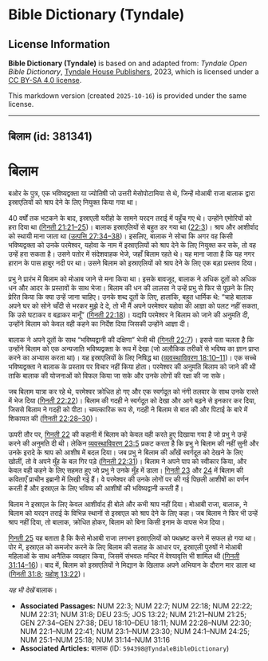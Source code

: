 # Bible Dictionary (Tyndale)

## License Information

**Bible Dictionary (Tyndale)** is based on and adapted from: _Tyndale Open Bible Dictionary_, [Tyndale House Publishers](https://tyndaleopenresources.com/), 2023, which is licensed under a [CC BY-SA 4.0 license](https://creativecommons.org/licenses/by-sa/4.0/legalcode.en).

This markdown version (created `2025-10-16`) is provided under the same license.



--------------------------------

## बिलाम (id: 381341)

बिलाम
=====

बओर के पुत्र, एक भविष्यद्वक्ता या ज्योतिषी जो उत्तरी मेसोपोटामिया से थे, जिन्हें मोआबी राजा बालाक द्वारा इस्राएलियों को श्राप देने के लिए नियुक्त किया गया था।

40 वर्षों तक भटकने के बाद, इस्राएली यरीहो के सामने यरदन तराई में पहुँच गए थे। उन्होंने एमोरियों को हरा दिया था ([गिनती 21:21–25](https://ref.ly/Num21:21-Num21:25))। बालाक इस्राएलियों से बहुत डर गया था ([22:3](https://ref.ly/Num22:3))। श्राप और आशीर्वाद को स्थायी माना जाता था ([उत्पत्ति 27:34–38](https://ref.ly/Gen27:34-Gen27:38))। इसलिए, बालाक ने सोचा कि अगर वह किसी भविष्यद्वक्ता को उनके परमेश्वर, यहोवा के नाम में इस्राएलियों को श्राप देने के लिए नियुक्त कर सके, तो वह उन्हें हरा सकता है। उसने पतोर में संदेशवाहक भेजे, जहाँ बिलाम रहते थे। यह माना जाता है कि यह नगर हारान के पास हाबुर नदी पर था। उसने बिलाम को इस्राएलियों को श्राप देने के लिए एक बड़ा प्रस्ताव दिया।

प्रभु ने प्रारंभ में बिलाम को मोआब जाने से मना किया था। इसके बावजूद, बालाक ने अधिक दूतों को अधिक धन और आदर के प्रस्तावों के साथ भेजा। बिलाम की धन की लालसा ने उन्हें प्रभु से फिर से पूछने के लिए प्रेरित किया कि क्या उन्हें जाना चाहिए। उनके शब्द दूतों के लिए, हालांकि, बहुत धार्मिक थे: “चाहे बालाक अपने घर को सोने चाँदी से भरकर मुझे दे दे, तो भी मैं अपने परमेश्वर यहोवा की आज्ञा को पलट नहीं सकता, कि उसे घटाकर व बढ़ाकर मानूँ” ([गिनती 22:18](https://ref.ly/Num22:18))। यद्यपि परमेश्वर ने बिलाम को जाने की अनुमति दी, उन्होंने बिलाम को केवल वही कहने का निर्देश दिया जिसकी उन्होंने आज्ञा दी।

बालाक ने अपने दूतों के साथ “भविष्यद्वानी की दक्षिणा” भेजी थी ([गिनती 22:7](https://ref.ly/Num22:7))। इससे पता चलता है कि उन्होंने बिलाम को एक अन्यजाति भविष्यद्वक्ता के रूप में देखा (जो अलौकिक तरीकों से भविष्य का ज्ञान प्राप्त करने का अभ्यास करता था)। यह इस्राएलियों के लिए निषिद्ध था ([व्यवस्थाविवरण 18:10–11](https://ref.ly/Deut18:10-Deut18:11))। एक सच्चे भविष्यद्वक्ता ने बालाक के प्रस्ताव पर विचार नहीं किया होता। परमेश्वर की अनुमति बिलाम को जाने की थी ताकि बालाक की योजनाओं को विफल किया जा सके और उनके लोगों की रक्षा की जा सके।

जब बिलाम यात्रा कर रहे थे, परमेश्वर क्रोधित हो गए और एक स्वर्गदूत को नंगी तलवार के साथ उनके रास्ते में भेज दिया ([गिनती 22:22](https://ref.ly/Num22:22))। बिलाम की गदही ने स्वर्गदूत को देखा और आगे बढ़ने से इनकार कर दिया, जिससे बिलाम ने गदही को पीटा। चमत्कारिक रूप से, गदही ने बिलाम से बात की और पिटाई के बारे में शिकायत की ([गिनती 22:28–30](https://ref.ly/Num22:28-Num22:30))।

ऊपरी तौर पर, [गिनती 22](https://ref.ly/Num22:1-Num22:41) की कहानी में बिलाम को केवल वही करते हुए दिखाया गया है जो प्रभु ने उन्हें करने की अनुमति दी थी। लेकिन [व्यवस्थाविवरण 23:5](https://ref.ly/Deut23:5) प्रकट करता है कि प्रभु ने बिलाम की नहीं सुनी और उनके इरादे के श्राप को आशीष में बदल दिया। जब प्रभु ने बिलाम की आँखें स्वर्गदूत को देखने के लिए खोलीं, तो वे अपने मुँह के बल गिर पड़े ([गिनती 22:31](https://ref.ly/Num22:31))। बिलाम ने अपने पाप को स्वीकार किया, और केवल वही कहने के लिए सहमत हुए जो प्रभु ने उनके मुँह में डाला। [गिनती 23](https://ref.ly/Num23:1-Num23:30) और [24](https://ref.ly/Num24:1-Num24:25) में बिलाम की कविताएँ प्राचीन इब्रानी में लिखी गई हैं। वे परमेश्वर की उनके लोगों पर की गई पिछली आशीषों का वर्णन करती हैं और इस्राएल के लिए भविष्य की आशीषों की भविष्यद्वानी करती हैं।

बिलाम ने इस्राएल के लिए केवल आशीर्वाद ही बोले और कभी श्राप नहीं दिया। मोआबी राजा, बालाक, ने बिलाम को यरदन तराई के विभिन्न स्थानों से इस्राएल को श्राप देने के लिए कहा। जब बिलाम ने फिर भी उन्हें श्राप नहीं दिया, तो बालाक, क्रोधित होकर, बिलाम को बिना किसी इनाम के वापस भेज दिया।

[गिनती 25](https://ref.ly/Num25:1-Num25:18) यह बताता है कि कैसे मोआबी राजा लगभग इस्राएलियों को पथभ्रष्ट करने में सफल हो गया था। पोर में, इस्राएल को कमजोर करने के लिए बिलाम की सलाह के आधार पर, इस्राएली पुरुषों ने मोआबी महिलाओं के साथ अनैतिक व्यवहार किया, जिसमें संभवतः मन्दिर में वेश्यावृत्ति भी शामिल थी ([गिनती 31:14–16](https://ref.ly/Num31:14-Num31:16))। बाद में, बिलाम को इस्राएलियों ने मिद्यान के खिलाफ अपने अभियान के दौरान मार डाला था ([गिनती 31:8](https://ref.ly/Num31:8); [यहोशू 13:22](https://ref.ly/Josh13:22))।

*यह भी देखें* बालाक।

* **Associated Passages:** NUM 22:3; NUM 22:7; NUM 22:18; NUM 22:22; NUM 22:31; NUM 31:8; DEU 23:5; JOS 13:22; NUM 21:21–NUM 21:25; GEN 27:34–GEN 27:38; DEU 18:10–DEU 18:11; NUM 22:28–NUM 22:30; NUM 22:1–NUM 22:41; NUM 23:1–NUM 23:30; NUM 24:1–NUM 24:25; NUM 25:1–NUM 25:18; NUM 31:14–NUM 31:16
* **Associated Articles:** बालाक (ID: `594398@TyndaleBibleDictionary`)


